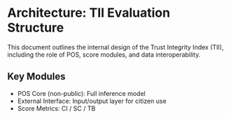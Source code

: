 # Architecture: TII Evaluation Structure

This document outlines the internal design of the Trust Integrity Index (TII), including the role of POS, score modules, and data interoperability.

## Key Modules
- POS Core (non-public): Full inference model
- External Interface: Input/output layer for citizen use
- Score Metrics: CI / SC / TB
